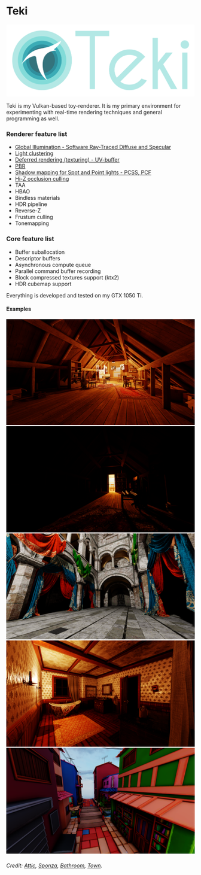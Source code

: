 # Teki
![](docs/images/banner.png)


Teki is my Vulkan-based toy-renderer. It is my primary environment for experimenting with real-time rendering techniques and general programming as well. 
### Renderer feature list
* [Global Illumination - Software Ray-Traced Diffuse and Specular](docs/gi.md)
* [Light clustering](docs/clustering.md)  
* [Deferred rendering (texturing) - UV-buffer](docs/deferred.md)    
* [PBR](docs/pbr.md)
* [Shadow mapping for Spot and Point lights - PCSS, PCF](docs/shadows.md)
* [Hi-Z occlusion culling](docs/occlusion_culling.md)
* TAA  
* HBAO  
* Bindless materials   
* HDR pipeline      
* Reverse-Z  
* Frustum culling
* Tonemapping  
### Core feature list
* Buffer suballocation
* Descriptor buffers
* Asynchronous compute queue
* Parallel command buffer recording
* Block compressed textures support (ktx2)
* HDR cubemap support

Everything is developed and tested on my GTX 1050 Ti.

#### Examples  
![](docs/images/attic1.png)
![](docs/images/attic2.png)
![](docs/images/sponza_example.png)
![](docs/images/bathroom.png)
![](docs/images/town.png)
###### Credit: [Attic](https://sketchfab.com/3d-models/the-attic-environment-9b97eaaa74fc409a9344509af68f0590), [Sponza](https://www.intel.com/content/www/us/en/developer/topic-technology/graphics-research/samples.html), [Bathroom](https://sketchfab.com/3d-models/the-bathroom-free-d5e5035dda434b8d9beaa7271f1c85fc), [Town](https://sketchfab.com/3d-models/stylized-little-japanese-town-street-200fc33b8a2b4da98e71590feeb255a8).
